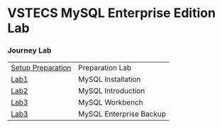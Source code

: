 # VSTECS MySQL Enterprise Edition Lab


### Journey Lab ###
|  | |
| ------------- | ------------------------------------------------------- |
| [Setup Preparation](Started) | Preparation Lab  
| [Lab1](lab1) | MySQL Installation   
| [Lab2](lab2) | MySQL Introduction  
| [Lab3](lab3) | MySQL Workbench
| [Lab3](lab4) | MySQL Enterprise Backup